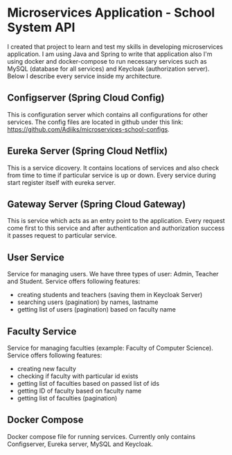 
# Microservices Application - School System API

I created that project to learn and test my skills in developing microservices application. I am using Java and Spring to write that application also I'm using docker and docker-compose to run necessary services such as MySQL (database for all services) and Keycloak (authorization server). Below I describe every service inside my architecture.






## Configserver (Spring Cloud Config)

This is configuration server which contains all configurations for other services. The config files are located in github under this link: https://github.com/Adiiks/microservices-school-configs.
## Eureka Server (Spring Cloud Netflix)

This is a service dicovery. It contains locations of services and also check from time to time if particular service is up or down. Every service during start register itself with eureka server.
## Gateway Server (Spring Cloud Gateway)

This is service which acts as an entry point to the application. Every request come first to this service and after authentication and authorization success it passes request to particular service.
## User Service

Service for managing users. We have three types of user: Admin, Teacher and Student. Service offers following features:

- creating students and teachers (saving them in Keycloak Server)
- searching users (pagination) by names, lastname
- getting list of users (pagination) based on faculty name
## Faculty Service

Service for managing faculties (example: Faculty of Computer Science). Service offers following features:

- creating new faculty
- checking if faculty with particular id exists
- getting list of faculties based on passed list of ids
- getting ID of faculty based on faculty name
- getting list of faculties (pagination)
## Docker Compose

Docker compose file for running services. Currently only contains Configserver, Eureka server, MySQL and Keycloak.